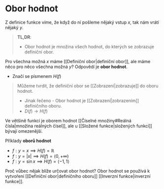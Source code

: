 # Obor hodnot
Z definice funkce víme, že když do ní pošleme nějaký vstup $x$, tak nám vrátí nějaký $y$.

>**TL,DR**:
>- Obor hodnot je množina všech hodnot, do kterých se zobrazuje definiční obor.

Pro všechna možná $x$ máme [[Definiční obor|definiční obor]], ale máme něco pro něco všechna možná $y$? Odpovědí je **obor hodnot**.
- Značí se písmenem $H(f)$

>Můžeme tvrdit, že definiční obor se [[Zobrazení|zobrazuje]] do oboru hodnot.
>- Jinak řečeno - Obor hodnot je [[Zobrazení|zobrazením]] definičního oboru.
>- $D(f)\rightarrow H(f)$

Ve většině funkcí je oborem hodnot [[Číselné množiny#Reálná čísla|množina reálných čísel]], ale u [[Složené funkce|složených funkcí]] bývají omezenější.

Příklady **oborů hodnot**
- $f: y = x \implies H(f)=\mathbb{R}$
- $f: y = |x|\implies H(f)=\left<0,+\infty\right)$
- $f: y = \sin{x}\implies H(f)=\left<-1,1\right>$

Proč vůbec nějak blíže určovat obor hodnot? Obor hodnot se používá k vytvoření [[Definiční obor|definičního oboru]] [[Inverzní funkce|inverzní funkce]].